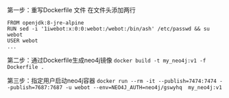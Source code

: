 
第一步：重写Dockerfile 文件
在文件头添加两行
```
FROM openjdk:8-jre-alpine
RUN sed -i '1iwebot:x:0:0:webot:/webot:/bin/ash' /etc/passwd && su webot
USER webot
...
```

第二步：通过Dockerfile生成neo4j镜像
`docker build -t my_neo4j:v1 -f Dockerfile .`

第三步：指定用户启动neo4j容器
`docker run --rm -it --publish=7474:7474 --publish=7687:7687 -u webot --env=NEO4J_AUTH=neo4j/gswyhq  my_neo4j:v1 `
